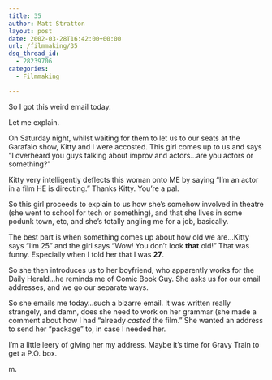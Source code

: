 ```yaml
---
title: 35
author: Matt Stratton
layout: post
date: 2002-03-28T16:42:00+00:00
url: /filmmaking/35
dsq_thread_id:
  - 28239706
categories:
  - Filmmaking

---
```

So I got this weird email today.

Let me explain.

On Saturday night, whilst waiting for them to let us to our seats at the Garafalo show, Kitty and I were accosted. This girl comes up to us and says &#8220;I overheard you guys talking about improv and actors&#8230;are you actors or something?&#8221;

Kitty very intelligently deflects this woman onto ME by saying &#8220;I&#8217;m an actor in a film HE is directing.&#8221; Thanks Kitty. You&#8217;re a pal.

So this girl proceeds to explain to us how she&#8217;s somehow involved in theatre (she went to school for tech or something), and that she lives in some podunk town, etc, and she&#8217;s totally angling me for a job, basically.

The best part is when something comes up about how old we are&#8230;Kitty says &#8220;I&#8217;m 25&#8221; and the girl says &#8220;Wow! You don&#8217;t look **that** old!&#8221; That was funny. Especially when I told her that I was **27**.

So she then introduces us to her boyfriend, who apparently works for the Daily Herald&#8230;he reminds me of Comic Book Guy. She asks us for our email addresses, and we go our separate ways.

So she emails me today&#8230;such a bizarre email. It was written really strangely, and damn, does she need to work on her grammar (she made a comment about how I had &#8220;already _casted_ the film.&#8221; She wanted an address to send her &#8220;package&#8221; to, in case I needed her.

I&#8217;m a little leery of giving her my address. Maybe it&#8217;s time for Gravy Train to get a P.O. box.

m.